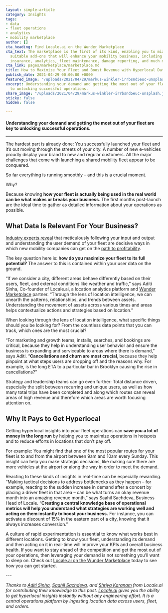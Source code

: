 ```yaml
---
layout: simple-article
category: Insights
tags:
- data
- fleet operations
- analytics
- mobility marketplace
author: []
cta_heading: Find Locale.ai on the Wunder Marketplace
cta_text: The marketplace is the first of its kind, enabling you to mix-and-match
  suitable add-ons that will enhance your mobility business, including solutions like
  insurance, analytics, fleet maintenance, damage reporting, and much more.
cta_link: pages/marketplace/marketplace.md
title: How to Maximize Your Fleet and Boost Revenue with Hyperlocal Data
publish_date: 2021-04-29 00:00:00 +0000
featured_image: "/uploads/2021/04/29/markus-winkler-irrbsnd5euc-unsplash.jpg"
excerpt: Understanding your demand and getting the most out of your fleet are key
  to unlocking successful operations.
share_image: "/uploads/2021/04/29/markus-winkler-irrbsnd5euc-unsplash.jpg"
sticky: false
hidden: false

---
```

#### Understanding your demand and getting the most out of your fleet are key to unlocking successful operations.

***

The hardest part is already done: You successfully launched your fleet and it’s out moving through the streets of your city. A number of new e-vehicles proudly display your brand to new and regular customers. All the major challenges that come with launching a shared mobility fleet appear to be conquered.

So far everything is running smoothly – and this is a crucial moment.

Why?

Because knowing **how your fleet is actually being used in the real world can be what makes or breaks your business**. The first months post-launch are the ideal time to gather as detailed information about your operations as possible.

## What Data Is Relevant For Your Business?

[Industry experts reveal](https://www.wundermobility.com/blog/can-new-mobility-become-profitable.html) that meticulously following your input and output and understanding the user demand of your fleet are decisive ways in which new mobility companies can get on the [path to profitability](https://www.wundermobility.com/blog/can-new-mobility-become-profitable.html).

The key question here is: **how do you maximize your fleet to its full potential?** The answer to this is contained within your user data on the ground.

“If we consider a city, different areas behave differently based on their users, fleet, and external conditions like weather and traffic,” says Aditi Sinha, Co-founder of Locale.ai, a location analytics platform and [Wunder Marketplace](https://www.wundermobility.com/marketplace/locale.ai) partner. “Through the lens of location intelligence, we can unearth the patterns, relationships, and trends between assets. Understanding the movement of assets across various times and areas helps contextualize actions and strategies based on location.”

When looking through the lens of location intelligence, what specific things should you be looking for? From the countless data points that you can track, which ones are the most crucial?

“For marketing and growth teams, installs, searches, and bookings are critical, because they help in understanding user behavior and ensure the business is expanding and serviceable to areas where there is demand,” says Aditi. “**Cancellations and churn are most crucial**, because they help pinpoint at what steps users are dropping off and the reasons why. For example, is the long ETA to a particular bar in Brooklyn causing the rise in cancellations?”

Strategy and leadership teams can go even further: Total distance driven, especially the split between recurring and unique users, as well as how many total trips have been completed and along which routes can reveal areas of high revenue and therefore which areas are worth focusing attention on.

## Why It Pays to Get Hyperlocal

Getting hyperlocal insights into your fleet operations can **save you a lot of money in the long run** by helping you to maximize operations in hotspots and to reduce efforts in locations that don’t pay off.

For example: You might find that one of the most popular routes for your fleet is to and from the airport between 9am and 10am every Sunday. This insight can help you make strategic decisions, like making sure there are more vehicles at the airport or along the way in order to meet the demand.

Reacting to these kinds of insights in real-time can be especially rewarding. “Making tactical decisions to address bottlenecks as they happen – for example, reacting to the sudden increase in demand after a concert by placing a driver fleet in that area – can be what turns an okay revenue month into an amazing revenue month,” says Saahil Sachdeva, Business Head of Locale. “**Creating a central knowledge base of operational metrics will help you understand what strategies are working well and acting on them instantly to boost your business.** For instance, you can activate a discount of 15% in the eastern part of a city, knowing that it always increases conversion.”

A culture of rapid experimentation is essential to know what works best in different locations. Getting to know your fleet, understanding its demand and then acting on it in real-time will improve your KPIs and overall business health. If you want to stay ahead of the competition and get the most out of your operations, then leveraging your demand is not something you’ll want to sleep on. Check out [Locale.ai on the Wunder Marketplace](https://www.wundermobility.com/marketplace/locale.ai) today to see how you can get started.

\---

_Thanks to_ [_Aditi Sinha_](https://www.linkedin.com/in/aditi-sinha-6b774ba9/)_,_ [_Saahil Sachdeva_](https://www.linkedin.com/in/saahil-sachdeva/)_, and_ [_Shriya Karanam_](https://www.linkedin.com/in/shriya-karanam-54009815a/) _from Locale.ai for contributing their knowledge to this post._ [_Locale.ai_](https://www.locale.ai/) _gives you the ability to get hyperlocal insights instantly without any engineering effort. It is a central operations platform by ingesting location data across users, fleet, and orders._